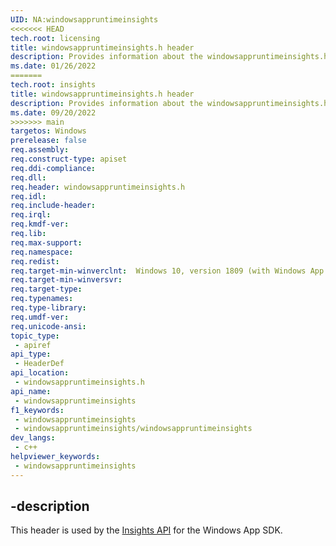 ```yaml
---
UID: NA:windowsappruntimeinsights
<<<<<<< HEAD
tech.root: licensing
title: windowsappruntimeinsights.h header
description: Provides information about the windowsappruntimeinsights.h header for the Insights API.
ms.date: 01/26/2022
=======
tech.root: insights
title: windowsappruntimeinsights.h header
description: Provides information about the windowsappruntimeinsights.h header for the Insights API.
ms.date: 09/20/2022
>>>>>>> main
targetos: Windows
prerelease: false
req.assembly: 
req.construct-type: apiset
req.ddi-compliance: 
req.dll: 
req.header: windowsappruntimeinsights.h
req.idl: 
req.include-header: 
req.irql: 
req.kmdf-ver: 
req.lib: 
req.max-support: 
req.namespace: 
req.redist: 
req.target-min-winverclnt:  Windows 10, version 1809 (with Windows App SDK 1.0 Stable or later)
req.target-min-winversvr: 
req.target-type: 
req.typenames: 
req.type-library: 
req.umdf-ver: 
req.unicode-ansi: 
topic_type:
 - apiref
api_type:
 - HeaderDef
api_location:
 - windowsappruntimeinsights.h
api_name:
 - windowsappruntimeinsights
f1_keywords:
 - windowsappruntimeinsights
 - windowsappruntimeinsights/windowsappruntimeinsights
dev_langs:
 - c++
helpviewer_keywords:
 - windowsappruntimeinsights
---
```


## -description

This header is used by the [Insights API](../_insights/index.md) for the Windows App SDK.

